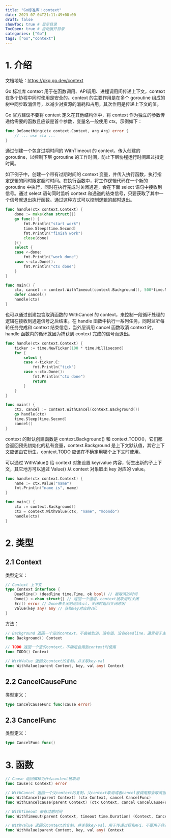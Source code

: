 ```yaml
---
title: "Go标准库：context"
date: 2023-07-04T21:11:49+08:00
draft: false
showToc: true # 显示目录
TocOpen: true # 自动展开目录
categories: ["Go"]
tags: ["Go","context"]
---
```


# 1. 介绍

文档地址：https://pkg.go.dev/context

Go 标准库 context 用于在函数调用、API调用、进程调用间传递上下文，context 在多个协程中同时使用是安全的。context 的主要作用是在多个 goroutine 组成的树中同步取消信号，以减少对资源的消耗和占用，其次作用是传递上下文的值。

Go 官方建议不要将 context 定义在其他结构体中，将 context 作为独立的参数传递给需要的函数且应该是首个参数，变量名一般使用 ctx。示例如下：

```go
func DoSomething(ctx context.Context, arg Arg) error {
	// ... use ctx ...
}
```

通过创建一个包含过期时间的 WithTimeout 的 context，传入创建的 goroutine，以控制下层 goroutine 的工作时间，防止下层协程运行时间超过指定时间。

如下例子中，创建一个带有过期时间的 context 变量，并传入执行函数，执行指定逻辑的同时限定超时时间。在执行函数中，将工作逻辑代码在一个新的 goroutine 中执行，同时在执行完成时关闭通道，会在下面 select 语句中接收到信号。通过 select 语句同时监听 context 和通道的结束信号，只要获取了其中一个信号就退出执行函数。通过这种方式可以控制逻辑的超时退出。

```go
func handle(ctx context.Context) {
	done := make(chan struct{})
	go func() {
		fmt.Println("start work")
		time.Sleep(time.Second)
		fmt.Println("finish work")
		close(done)
	}()
	select {
	case <-done:
		fmt.Println("work done")
	case <-ctx.Done():
		fmt.Println("ctx done")
	}
}

func main() {
	ctx, cancel := context.WithTimeout(context.Background(), 500*time.Millisecond)
	defer cancel()
	handle(ctx)
}
```

也可以通过创建包含取消函数的 WithCancel 的 context，来控制一段循环处理的逻辑在接收到通道信号之后结束。在 handle 函数中执行一系列任务，同时监听每轮任务完成和 context 结束信息，当外层调用 cancel 函数取消 context 时，handle 函数内的循环就因为捕获到 context 完成的信号而退出。

```go
func handle(ctx context.Context) {
	ticker := time.NewTicker(100 * time.Millisecond)
	for {
		select {
		case <-ticker.C:
			fmt.Println("tick")
		case <-ctx.Done():
			fmt.Println("ctx done")
			return
		}
	}
}

func main() {
	ctx, cancel := context.WithCancel(context.Background())
	go handle(ctx)
	time.Sleep(time.Second)
	cancel()
}
```

context 的默认创建函数是 context.Background() 和 context.TODO()，它们都会返回预先初始化的私有变量，context.Background 是上下文默认值，其它上下文应该由它衍生，context.TODO 应该在不确定用哪个上下文时使用。

可以通过 WithValue() 给 context 对象设置 key/value 内容，衍生出新的子上下文，其它地方可以通过 Value() 从 context 对象取出 key 对应的 value。

```go
func handle(ctx context.Context) {
	name := ctx.Value("name")
	fmt.Println("name is", name)
}

func main() {
	ctx := context.Background()
	ctx = context.WithValue(ctx, "name", "moondo")
	handle(ctx)
}
```

# 2. 类型

## 2.1 Context

类型定义：

```go
// Context 上下文
type Context interface {
	Deadline() (deadline time.Time, ok bool) // 被取消的时间
	Done() <-chan struct{} // 返回一个通道，context被取消时关闭
	Err() error // Done未关闭时返回nil，关闭时返回关闭原因
	Value(key any) any // 获取key对应的val
}
```

方法：

```go
// Background 返回一个空的context，不会被取消，没有值，没有deadline，通常用于主函数、初始化、测试、最上层接收请求时
func Background() Context

// TODO 返回一个空的context，不确定会用到context时使用
func TODO() Context

// WithValue 返回父context的复制，并关联key-val
func WithValue(parent Context, key, val any) Context
```

## 2.2 CancelCauseFunc

类型定义：

```go
type CancelCauseFunc func(cause error)
```

## 2.3 CancelFunc

类型定义：

```go
type CancelFunc func()
```

# 3. 函数

```go
// Cause 返回解释为什么context被取消
func Cause(c Context) error

// WithCancel 返回一个父context的复制，父context取消或者cancel被调用都会取消当前context
func WithCancel(parent Context) (ctx Context, cancel CancelFunc)
func WithCancelCause(parent Context) (ctx Context, cancel CancelCauseFunc)

// WithTimeout 带有过期时间
func WithTimeout(parent Context, timeout time.Duration) (Context, CancelFunc)

// WithValue 返回父context的复制，并关联key-val，用于传递过程和API，不要用于传递多个kv值以读取，因为每个kv的储存和查询是顺着父context一层层记录的
func WithValue(parent Context, key, val any) Context
```

